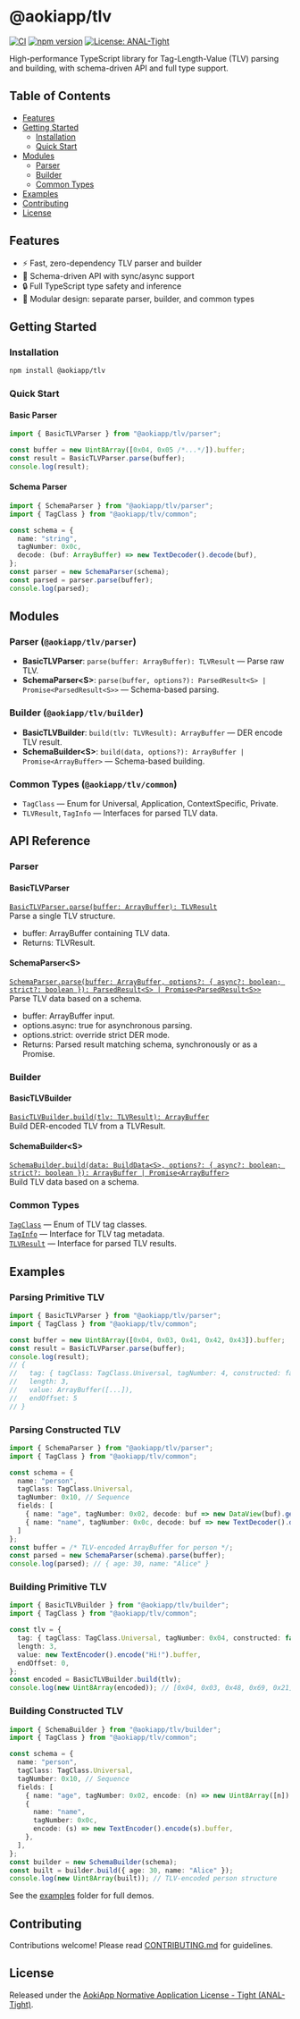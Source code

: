# @aokiapp/tlv

[![CI](https://github.com/AokiApp/tlv/actions/workflows/ci.yml/badge.svg)](https://github.com/AokiApp/tlv/actions/workflows/ci.yml) [![npm version](https://img.shields.io/npm/v/@aokiapp/tlv.svg)](https://www.npmjs.com/package/@aokiapp/tlv) [![License: ANAL-Tight](https://img.shields.io/badge/License-ANAL--Tight-blue.svg)](https://github.com/AokiApp/tlv/blob/main/LICENSE.md)

High-performance TypeScript library for Tag-Length-Value (TLV) parsing and building, with schema-driven API and full type support.

## Table of Contents

- [Features](#features)
- [Getting Started](#getting-started)
  - [Installation](#installation)
  - [Quick Start](#quick-start)
- [Modules](#modules)
  - [Parser](#parser)
  - [Builder](#builder)
  - [Common Types](#common-types)
- [Examples](#examples)
- [Contributing](#contributing)
- [License](#license)

## Features

- ⚡️ Fast, zero-dependency TLV parser and builder
- 📐 Schema-driven API with sync/async support
- 🔒 Full TypeScript type safety and inference
- 🧩 Modular design: separate parser, builder, and common types

## Getting Started

### Installation

```bash
npm install @aokiapp/tlv
```

### Quick Start

#### Basic Parser

```typescript
import { BasicTLVParser } from "@aokiapp/tlv/parser";

const buffer = new Uint8Array([0x04, 0x05 /*...*/]).buffer;
const result = BasicTLVParser.parse(buffer);
console.log(result);
```

#### Schema Parser

```typescript
import { SchemaParser } from "@aokiapp/tlv/parser";
import { TagClass } from "@aokiapp/tlv/common";

const schema = {
  name: "string",
  tagNumber: 0x0c,
  decode: (buf: ArrayBuffer) => new TextDecoder().decode(buf),
};
const parser = new SchemaParser(schema);
const parsed = parser.parse(buffer);
console.log(parsed);
```

## Modules

### Parser (`@aokiapp/tlv/parser`)

- **BasicTLVParser**: `parse(buffer: ArrayBuffer): TLVResult` — Parse raw TLV.
- **SchemaParser\<S>**: `parse(buffer, options?): ParsedResult<S> | Promise<ParsedResult<S>>` — Schema-based parsing.

### Builder (`@aokiapp/tlv/builder`)

- **BasicTLVBuilder**: `build(tlv: TLVResult): ArrayBuffer` — DER encode TLV result.
- **SchemaBuilder\<S>**: `build(data, options?): ArrayBuffer | Promise<ArrayBuffer>` — Schema-based building.

### Common Types (`@aokiapp/tlv/common`)

- `TagClass` — Enum for Universal, Application, ContextSpecific, Private.
- `TLVResult`, `TagInfo` — Interfaces for parsed TLV data.

## API Reference

### Parser

#### BasicTLVParser

[`BasicTLVParser.parse(buffer: ArrayBuffer): TLVResult`](tlv/src/parser/basic-parser.ts:9)  
Parse a single TLV structure.

- buffer: ArrayBuffer containing TLV data.
- Returns: TLVResult.

#### SchemaParser\<S>

[`SchemaParser.parse(buffer: ArrayBuffer, options?: { async?: boolean; strict?: boolean }): ParsedResult<S> | Promise<ParsedResult<S>>`](tlv/src/parser/schema-parser.ts:109)  
Parse TLV data based on a schema.

- buffer: ArrayBuffer input.
- options.async: true for asynchronous parsing.
- options.strict: override strict DER mode.
- Returns: Parsed result matching schema, synchronously or as a Promise.

### Builder

#### BasicTLVBuilder

[`BasicTLVBuilder.build(tlv: TLVResult): ArrayBuffer`](tlv/src/builder/basic-builder.ts:13)  
Build DER-encoded TLV from a TLVResult.

#### SchemaBuilder\<S>

[`SchemaBuilder.build(data: BuildData<S>, options?: { async?: boolean; strict?: boolean }): ArrayBuffer | Promise<ArrayBuffer>`](tlv/src/builder/schema-builder.ts:104)  
Build TLV data based on a schema.

### Common Types

[`TagClass`](tlv/src/common/types.ts:1) — Enum of TLV tag classes.  
[`TagInfo`](tlv/src/common/types.ts:9) — Interface for TLV tag metadata.  
[`TLVResult`](tlv/src/common/types.ts:15) — Interface for parsed TLV results.

## Examples

### Parsing Primitive TLV

```typescript
import { BasicTLVParser } from "@aokiapp/tlv/parser";
import { TagClass } from "@aokiapp/tlv/common";

const buffer = new Uint8Array([0x04, 0x03, 0x41, 0x42, 0x43]).buffer;
const result = BasicTLVParser.parse(buffer);
console.log(result);
// {
//   tag: { tagClass: TagClass.Universal, tagNumber: 4, constructed: false },
//   length: 3,
//   value: ArrayBuffer([...]),
//   endOffset: 5
// }
```

### Parsing Constructed TLV

```typescript
import { SchemaParser } from "@aokiapp/tlv/parser";
import { TagClass } from "@aokiapp/tlv/common";

const schema = {
  name: "person",
  tagClass: TagClass.Universal,
  tagNumber: 0x10, // Sequence
  fields: [
    { name: "age", tagNumber: 0x02, decode: buf => new DataView(buf).getUint8(0) },
    { name: "name", tagNumber: 0x0c, decode: buf => new TextDecoder().decode(buf) }
  ]
};
const buffer = /* TLV-encoded ArrayBuffer for person */;
const parsed = new SchemaParser(schema).parse(buffer);
console.log(parsed); // { age: 30, name: "Alice" }
```

### Building Primitive TLV

```typescript
import { BasicTLVBuilder } from "@aokiapp/tlv/builder";
import { TagClass } from "@aokiapp/tlv/common";

const tlv = {
  tag: { tagClass: TagClass.Universal, tagNumber: 0x04, constructed: false },
  length: 3,
  value: new TextEncoder().encode("Hi!").buffer,
  endOffset: 0,
};
const encoded = BasicTLVBuilder.build(tlv);
console.log(new Uint8Array(encoded)); // [0x04, 0x03, 0x48, 0x69, 0x21]
```

### Building Constructed TLV

```typescript
import { SchemaBuilder } from "@aokiapp/tlv/builder";
import { TagClass } from "@aokiapp/tlv/common";

const schema = {
  name: "person",
  tagClass: TagClass.Universal,
  tagNumber: 0x10, // Sequence
  fields: [
    { name: "age", tagNumber: 0x02, encode: (n) => new Uint8Array([n]).buffer },
    {
      name: "name",
      tagNumber: 0x0c,
      encode: (s) => new TextEncoder().encode(s).buffer,
    },
  ],
};
const builder = new SchemaBuilder(schema);
const built = builder.build({ age: 30, name: "Alice" });
console.log(new Uint8Array(built)); // TLV-encoded person structure
```

See the [examples](https://github.com/AokiApp/tlv/tree/main/examples) folder for full demos.

## Contributing

Contributions welcome! Please read [CONTRIBUTING.md](https://github.com/AokiApp/tlv/blob/main/.github/CONTRIBUTING.md) for guidelines.

## License

Released under the [AokiApp Normative Application License - Tight (ANAL-Tight)](../LICENSE.md).
